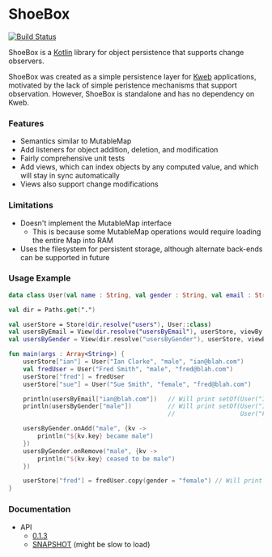 # ShoeBox

[![Build Status](https://travis-ci.org/sanity/shoebox.svg?branch=master)](https://travis-ci.org/sanity/shoebox)

ShoeBox is a [Kotlin](http://kotlinlang.org/) library for object persistence that supports change observers.

ShoeBox was created as a simple persistence layer for [Kweb](http://kweb.io/) applications, motivated by
the lack of simple peristence mechanisms that support observation.  However, ShoeBox is standalone and has no 
dependency on Kweb.

### Features
* Semantics similar to MutableMap
* Add listeners for object addition, deletion, and modification
* Fairly comprehensive unit tests
* Add views, which can index objects by any computed value, and which will stay in sync automatically
* Views also support change modifications

### Limitations
* Doesn't implement the MutableMap interface
  * This is because some MutableMap operations would require loading the entire Map into RAM
* Uses the filesystem for persistent storage, although alternate back-ends can be supported in future

### Usage Example
```kotlin
data class User(val name : String, val gender : String, val email : String)

val dir = Paths.get(".")

val userStore = Store(dir.resolve("users"), User::class)
val usersByEmail = View(dir.resolve("usersByEmail"), userStore, viewBy = User::email)
val usersByGender = View(dir.resolve("usersByGender"), userStore, viewBy = User::gender)

fun main(args : Array<String>) {
    userStore["ian"] = User("Ian Clarke", "male", "ian@blah.com")
    val fredUser = User("Fred Smith", "male", "fred@blah.com")
    userStore["fred"] = fredUser
    userStore["sue"] = User("Sue Smith", "female", "fred@blah.com")

    println(usersByEmail["ian@blah.com"])   // Will print setOf(User("Ian Clarke", "ian@blah.com"))
    println(usersByGender["male"])          // Will print setOf(User("Ian Clarke", "ian@blah.com"),
                                            //                  User("Fred Smith", "male", "fred@blah.com"))

    usersByGender.onAdd("male", {kv ->
        println("${kv.key} became male")
    })
    usersByGender.onRemove("male", {kv ->
        println("${kv.key} ceased to be male")
    })

    userStore["fred"] = fredUser.copy(gender = "female") // Will print "fred ceased to be male"
}
```

### Documentation
* API
  * [0.1.3](https://jitpack.io/com/github/sanity/shoebox/0.1.3/javadoc/)
  * [SNAPSHOT](https://jitpack.io/com/github/sanity/shoebox/-SNAPSHOT/javadoc/) (might be slow to load)

